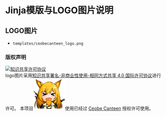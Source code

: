 # Jinja模版与LOGO图片说明

## LOGO图片

- `templates/ceobecanteen_logo.png`

### 版权声明

<a rel="license" href="http://creativecommons.org/licenses/by-nc-sa/4.0/"><img alt="知识共享许可协议" style="border-width:0" src="https://i.creativecommons.org/l/by-nc-sa/4.0/88x31.png" /></a><br />logo图片采用<a rel="license" href="http://creativecommons.org/licenses/by-nc-sa/4.0/">知识共享署名-非商业性使用-相同方式共享 4.0 国际许可协议</a>进行许可。
本项目<img src="templates/ceobecanteen_logo.png" style="width:100px">使用已经过 [Ceobe Canteen](https://github.com/Enraged-Dun-Cookie-Development-Team) 授权许可使用。

